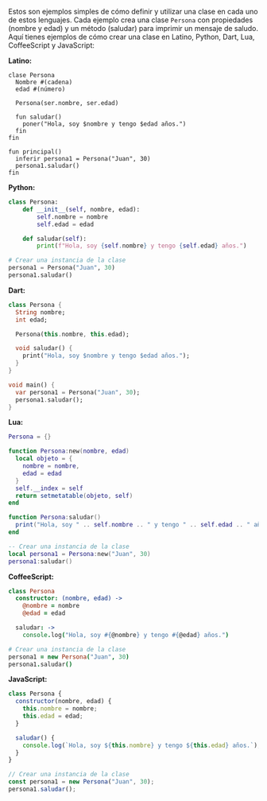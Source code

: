 
Estos son ejemplos simples de cómo definir y utilizar una clase en cada uno de estos lenguajes. Cada ejemplo crea una clase `Persona` con propiedades (nombre y edad) y un método (saludar) para imprimir un mensaje de saludo. Aquí tienes ejemplos de cómo crear una clase en Latino, Python, Dart, Lua, CoffeeScript y JavaScript:

**Latino:**

```
clase Persona 
  Nombre #(cadena) 
  edad #(número) 

  Persona(ser.nombre, ser.edad)

  fun saludar() 
    poner("Hola, soy $nombre y tengo $edad años.")
  fin
fin

fun principal() 
  inferir persona1 = Persona("Juan", 30)
  persona1.saludar()
fin
```

**Python:**

```python
class Persona:
    def __init__(self, nombre, edad):
        self.nombre = nombre
        self.edad = edad

    def saludar(self):
        print(f"Hola, soy {self.nombre} y tengo {self.edad} años.")

# Crear una instancia de la clase
persona1 = Persona("Juan", 30)
persona1.saludar()
```

**Dart:**

```dart
class Persona {
  String nombre;
  int edad;

  Persona(this.nombre, this.edad);

  void saludar() {
    print("Hola, soy $nombre y tengo $edad años.");
  }
}

void main() {
  var persona1 = Persona("Juan", 30);
  persona1.saludar();
}
```

**Lua:**

```lua
Persona = {}

function Persona:new(nombre, edad)
  local objeto = {
    nombre = nombre,
    edad = edad
  }
  self.__index = self
  return setmetatable(objeto, self)
end

function Persona:saludar()
  print("Hola, soy " .. self.nombre .. " y tengo " .. self.edad .. " años.")
end

-- Crear una instancia de la clase
local persona1 = Persona:new("Juan", 30)
persona1:saludar()
```

**CoffeeScript:**

```coffeescript
class Persona
  constructor: (nombre, edad) ->
    @nombre = nombre
    @edad = edad

  saludar: ->
    console.log("Hola, soy #{@nombre} y tengo #{@edad} años.")

# Crear una instancia de la clase
persona1 = new Persona("Juan", 30)
persona1.saludar()
```

**JavaScript:**

```javascript
class Persona {
  constructor(nombre, edad) {
    this.nombre = nombre;
    this.edad = edad;
  }

  saludar() {
    console.log(`Hola, soy ${this.nombre} y tengo ${this.edad} años.`);
  }
}

// Crear una instancia de la clase
const persona1 = new Persona("Juan", 30);
persona1.saludar();
```

